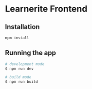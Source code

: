 # Learnerite Frontend

## Installation

```bash
npm install
```

## Running the app

```bash
# development mode
$ npm run dev

# build mode
$ npm run build
```
